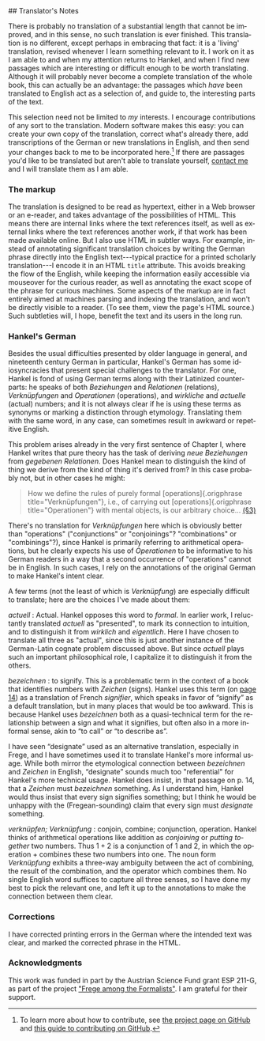 <section epub:type="foreword" id="Translators-Notes">

<div class="parallel">
<div lang="de"></div>
<div lang="en">
## Translator's Notes

There is probably no translation of a substantial length that cannot
be improved, and in this sense, no such translation is ever finished.
This translation is no different, except perhaps in embracing that
fact: it is a 'living' translation, revised whenever I learn something
relevant to it. I work on it as I am able to and when my attention
returns to Hankel, and when I find new passages which are interesting
or difficult enough to be worth translating. Although it will probably
never become a complete translation of the whole book, this can
actually be an advantage: the passages which *have* been translated to
English act as a selection of, and guide to, the interesting parts of
the text.

This selection need not be limited to *my* interests. I encourage
contributions of any sort to the translation. Modern software makes
this easy: you can create your own copy of the translation, correct
what's already there, add transcriptions of the German or new
translations in English, and then send your changes back to me to be
incorporated here.[^contributing] If there are passages you'd like to
be translated but aren't able to translate yourself,
[contact me](https://recursewithless.net) and I will translate them
as I am able.

[^contributing]: To learn more about how to contribute, see
  [the project page on GitHub](https://github.com/wyleyr/hankel1867tr) and
  [this guide to contributing on GitHub](https://docs.github.com/en/get-started/quickstart/contributing-to-projects).
  
### The markup

The translation is designed to be read as hypertext, either in a Web
browser or an e-reader, and takes advantage of the possibilities of
HTML. This means there are internal links where the text references
itself, as well as external links where the text references another
work, if that work has been made available online. But I also use HTML
in subtler ways. For example, instead of annotating significant
translation choices by writing the German phrase directly into the
English text---typical practice for a printed scholarly
translation---I encode it in an HTML `title` attribute. This avoids
breaking the flow of the English, while keeping the information easily
accessible via mouseover for the curious reader, as well as annotating
the exact scope of the phrase for curious machines. Some aspects of
the markup are in fact entirely aimed at machines parsing and
indexing the translation, and won't be directly visible to a reader.
(To see them, view the page's HTML source.) Such subtleties will, I
hope, benefit the text and its users in the long run.

### Hankel's German

Besides the usual difficulties presented by older language in general,
and nineteenth century German in particular, Hankel's German has some
idiosyncracies that present special challenges to the translator. For
one, Hankel is fond of using German terms along with their Latinized
counterparts: he speaks of both <i>Beziehungen</i> and
<i>Relationen</i> (relations), <i>Verknüpfungen</i> and
<i>Operationen</i> (operations), and <i>wirkliche</i> and
<i>actuelle</i> (actual) numbers; and it is not always clear if he is
using these terms as synonyms or marking a distinction through
etymology. Translating them with the same word, in any case, can
sometimes result in awkward or repetitive English.

This problem arises already in the very first sentence of Chapter I,
where Hankel writes that pure theory has the task of deriving <i>neue
Beziehungen</i> from <i>gegebenen Relationen</i>. Does Hankel mean to
distinguish the kind of thing we derive from the kind of thing it's
derived from? In this case probably not, but in other cases he might:

> How we define the rules of purely formal [operations]{.origphrase title="Verknüpfungen"},
> i.e., of carrying out [operations]{.origphrase title="Operationen"} 
> with mental objects, is our arbitrary choice... [(§3)](#§3)

There's no translation for <i>Verknüpfungen</i> here which is obviously
better than "operations" ("conjunctions" or "conjoinings"?
"combinations" or "combinings"?), since Hankel is primarily referring
to arithmetical operations, but he clearly expects his use of
<i>Operationen</i> to be informative to his German readers in a way that a
second occurrence of "operations" cannot be in English. In such cases,
I rely on the annotations of the original German to make Hankel's
intent clear.

A few terms (not the least of which is <i>Verknüpfung</i>) are
especially difficult to translate; here are the choices I've made
about them:

<i lang="de">actuell</i>
: Actual. Hankel opposes this word to <i>formal</i>. In earlier work,
  I reluctantly translated <i>actuell</i> as "presented", to mark its
  connection to intuition, and to distinguish it from <i>wirklich</i>
  and <i>eigentlich</i>. Here I have chosen to translate all three as
  "actual", since this is just another instance of the German-Latin
  cognate problem discussed above. But since <i>actuell</i> plays such
  an important philosophical role, I capitalize it to distinguish it
  from the others.

<i lang="de">bezeichnen</i>
: to signify. This is a problematic term in the context of a book that
  identifies numbers with <i>Zeichen</i> (signs). Hankel uses this
  term (on [page 14](#p.14)) as a translation of French
  <i lang="fr">signifier</i>, which speaks in favor of <q>signify</q> as
  a default translation, but in many places that would be too
  awkward. This is because Hankel uses <i>bezeichnen</i> both as a
  quasi-technical term for the relationship between a sign and what it
  signifies, but often also in a more informal sense, akin to <q>to
  call</q> or <q>to describe as</q>. 

  I have seen <q>designate</q> used as an alternative translation,
  especially in Frege, and I have sometimes used it to translate
  Hankel's more informal usage. While both mirror the etymological
  connection between <i>bezeichnen</i> and <i>Zeichen</i> in English,
  <q>designate</q> sounds much too "referential" for Hankel's more
  technical usage. Hankel does insist, in that passage on p. 14, that
  a <i>Zeichen</i> must <i>bezeichnen</i> something. As I understand
  him, Hankel would thus insist that every sign signifies something;
  but I think he would be unhappy with the (Fregean-sounding) claim
  that every sign must *designate* something.
 
<i lang="de">verknüpfen; Verknüpfung</i>
: conjoin, combine; conjunction, operation. Hankel thinks of
  arithmetical operations like addition as *conjoining* or *putting
  together* two numbers. Thus $1 + 2$ is a conjunction of $1$ and $2$,
  in which the operation $+$ combines these two numbers into one. The
  noun form <i>Verknüpfung</i> exhibits a three-way ambiguity between
  the act of combining, the result of the combination, and the
  operator which combines them. No single English word suffices to
  capture all three senses, so I have done my best to pick the
  relevant one, and left it up to the annotations to make the
  connection between them clear.
  

### Corrections

I have corrected printing errors in the German where the intended text
was clear, and marked the corrected phrase in the HTML.


### Acknowledgments

This work was funded in part by the Austrian Science Fund grant ESP
211-G, as part of the project
["Frege among the Formalists"](https://pf.fwf.ac.at/en/research-in-practice/project-finder/58366).
I am grateful for their support.

</div>
</div>
</section>

